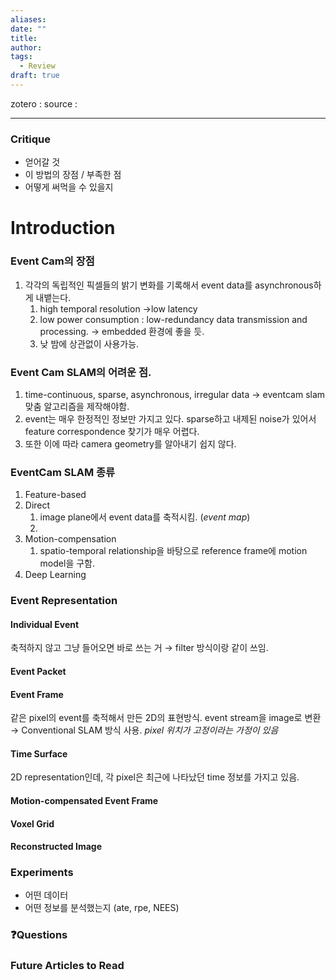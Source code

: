 ```yaml
---
aliases: 
date: ""
title: 
author: 
tags:
  - Review
draft: true
---
```


zotero : 
source : 

---
### Critique
- 얻어갈 것
- 이 방법의 장점 / 부족한 점
- 어떻게 써먹을 수 있을지

# Introduction
### Event Cam의 장점
1. 각각의 독립적인 픽셀들의 밝기 변화를 기록해서 event data를 asynchronous하게 내뱉는다.
	1. high temporal resolution →low latency
	2. low power consumption : low-redundancy data transmission and processing. → embedded 환경에 좋을 듯.
	3. 낮 밤에 상관없이 사용가능.

### Event Cam SLAM의 어려운 점.
1. time-continuous, sparse, asynchronous, irregular data → eventcam slam 맞춤 알고리즘을 제작해야함.
2. event는 매우 한정적인 정보만 가지고 있다. sparse하고 내제된 noise가 있어서 feature correspondence 찾기가 매우 어렵다.
3. 또한 이에 따라 camera geometry를 알아내기 쉽지 않다.

### EventCam SLAM 종류
1. Feature-based
2. Direct 
	1. image plane에서 event data를 축적시킴. (*event map*)
	2. 
3. Motion-compensation
	1. spatio-temporal relationship을 바탕으로 reference frame에 motion model을 구함.
4. Deep Learning

### Event Representation
#### Individual Event 
축적하지 않고 그냥 들어오면 바로 쓰는 거 → filter 방식이랑 같이 쓰임.
#### Event Packet
#### Event Frame
같은 pixel의 event를 축적해서 만든 2D의 표현방식.
event stream을 image로 변환 →  Conventional SLAM 방식 사용.
*pixel 위치가 고정이라는 가정이 있음*

#### Time Surface
2D representation인데, 각 pixel은 최근에 나타났던 time 정보를 가지고 있음.

#### Motion-compensated Event Frame
#### Voxel Grid
#### Reconstructed Image


### Experiments
- 어떤 데이터
- 어떤 정보를 분석했는지 (ate, rpe, NEES)


### ❓️Questions

### Future Articles to Read

